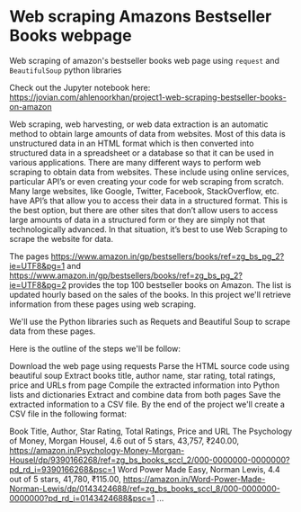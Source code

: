# Web scraping Amazons Bestseller Books webpage
Web scraping of amazon's bestseller books web page using `request` and `BeautifulSoup` python libraries

Check out the Jupyter notebook here: https://jovian.com/ahlenoorkhan/project1-web-scraping-bestseller-books-on-amazon

Web scraping, web harvesting, or web data extraction is an automatic method to obtain large amounts of data from websites. Most of this data is unstructured data in an HTML format which is then converted into structured data in a spreadsheet or a database so that it can be used in various applications. There are many different ways to perform web scraping to obtain data from websites. These include using online services, particular API’s or even creating your code for web scraping from scratch. Many large websites, like Google, Twitter, Facebook, StackOverflow, etc. have API’s that allow you to access their data in a structured format. This is the best option, but there are other sites that don’t allow users to access large amounts of data in a structured form or they are simply not that technologically advanced. In that situation, it’s best to use Web Scraping to scrape the website for data.

The pages https://www.amazon.in/gp/bestsellers/books/ref=zg_bs_pg_2?ie=UTF8&pg=1 and https://www.amazon.in/gp/bestsellers/books/ref=zg_bs_pg_2?ie=UTF8&pg=2 provides the top 100 bestseller books on Amazon. The list is updated hourly based on the sales of the books. In this project we'll retrieve information from these pages using web scraping.

We'll use the Python libraries such as Requets and Beautiful Soup to scrape data from these pages.

Here is the outline of the steps we'll be follow:

Download the web page using requests
Parse the HTML source code using beautiful soup
Extract books title, author name, star rating, total ratings, price and URLs from page
Compile the extracted information into Python lists and dictionaries
Extract and combine data from both pages
Save the extracted information to a CSV file.
By the end of the project we'll create a CSV file in the following format:

Book Title, Author, Star Rating, Total Ratings, Price and URL
The Psychology of Money, Morgan Housel, 4.6 out of 5 stars, 43,757, ₹240.00, https://amazon.in/Psychology-Money-Morgan-Housel/dp/9390166268/ref=zg_bs_books_sccl_2/000-0000000-0000000?pd_rd_i=9390166268&psc=1
Word Power Made Easy, Norman Lewis, 4.4 out of 5 stars, 41,780, ₹115.00, https://amazon.in/Word-Power-Made-Norman-Lewis/dp/0143424688/ref=zg_bs_books_sccl_8/000-0000000-0000000?pd_rd_i=0143424688&psc=1
...
